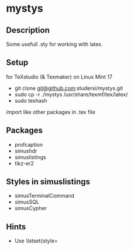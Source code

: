 mystys
======

Description
-----------
Some usefull .sty for working with latex.

Setup
-----
for TeXstudio (& Texmaker) on Linux Mint 17
* git clone git@github.com:studersi/mystys.git
* sudo cp -r ./mystys /usr/share/texmf/tex/latex/
* sudo texhash

import like other packages in .tex file

Packages
--------
* profcaption
* simushdr
* simuslistings
* tikz-er2

Styles in simuslistings
-----------------------
* simusTerminalCommand
* simusSQL
* simusCypher

Hints
-----
* Use \lstset{style=<STYLE>} at the top to set default for the document
* For professional captions with profcaption, add option [caption=foobar] to listing
